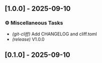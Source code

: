 ## [1.0.0] - 2025-09-10

### ⚙️ Miscellaneous Tasks

- *(git-cliff)* Add CHANGELOG and cliff.toml
- *(release)* V1.0.0
## [0.1.0] - 2025-09-10
